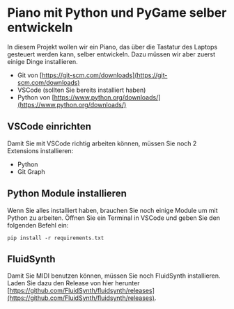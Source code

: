 # Piano mit Python und PyGame selber entwickeln

In diesem Projekt wollen wir ein Piano, das über die Tastatur des Laptops
gesteuert werden kann, selber entwickeln. Dazu müssen wir aber zuerst einige
Dinge installieren.

- Git von [https://git-scm.com/downloads](https://git-scm.com/downloads)
- VSCode (sollten Sie bereits installiert haben)
- Python von [https://www.python.org/downloads/](https://www.python.org/downloads/)

## VSCode einrichten

Damit Sie mit VSCode richtig arbeiten können, müssen Sie noch 2 Extensions
installieren:

- Python
- Git Graph

## Python Module installieren

Wenn Sie alles installiert haben, brauchen Sie noch einige Module um mit Python
zu arbeiten. Öffnen Sie ein Terminal in VSCode und geben Sie den folgenden
Befehl ein:

```
pip install -r requirements.txt
```

## FluidSynth

Damit Sie MIDI benutzen können, müssen Sie noch FluidSynth installieren. Laden
Sie dazu den Release von hier herunter
[https://github.com/FluidSynth/fluidsynth/releases](https://github.com/FluidSynth/fluidsynth/releases).
